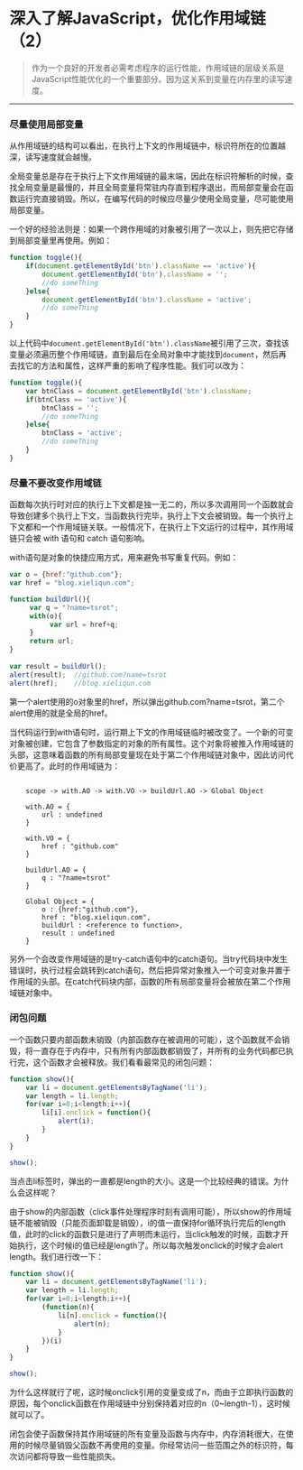 # 深入了解JavaScript，优化作用域链（2）



> 作为一个良好的开发者必需考虑程序的运行性能，作用域链的层级关系是JavaScript性能优化的一个重要部分。因为这关系到变量在内存里的读写速度。


----------

### 尽量使用局部变量

从作用域链的结构可以看出，在执行上下文的作用域链中，标识符所在的位置越深，读写速度就会越慢。

全局变量总是存在于执行上下文作用域链的最末端，因此在标识符解析的时候，查找全局变量是最慢的，并且全局变量将常驻内存直到程序退出，而局部变量会在函数运行完直接销毁。所以，在编写代码的时候应尽量少使用全局变量，尽可能使用局部变量。

一个好的经验法则是：如果一个跨作用域的对象被引用了一次以上，则先把它存储到局部变量里再使用。例如：
```javascript
function toggle(){
	if(document.getElementById('btn').className == 'active'){
		document.getElementById('btn').className = '';
		//do someThing
	}else{
		document.getElementById('btn').className = 'active';
		//do someThing
	}
}
```
以上代码中`document.getElementById('btn').className`被引用了三次，查找该变量必须遍历整个作用域链，直到最后在全局对象中才能找到`document`，然后再去找它的方法和属性，这样严重的影响了程序性能。我们可以改为：
```javascript
function toggle(){
	var btnClass = document.getElementById('btn').className;
	if(btnClass == 'active'){
		btnClass = '';
		//do someThing
	}else{
		btnClass = 'active';
		//do someThing
	}
}
```

### 尽量不要改变作用域链

函数每次执行时对应的执行上下文都是独一无二的，所以多次调用同一个函数就会导致创建多个执行上下文，当函数执行完毕，执行上下文会被销毁。每一个执行上下文都和一个作用域链关联。一般情况下，在执行上下文运行的过程中，其作用域链只会被 with 语句和 catch 语句影响。

with语句是对象的快捷应用方式，用来避免书写重复代码。例如：
```javascript
var o = {href:"github.com"};  
var href = "blog.xieliqun.com";  

function buildUrl(){  
     var q = "?name=tsrot";       
     with(o){ 
          var url = href+q;  
     }      
     return url;  
}
  
var result = buildUrl();  
alert(result);  //github.com?name=tsrot
alert(href);    //blog.xieliqun.com
```
第一个alert使用的o对象里的href，所以弹出github.com?name=tsrot，第二个alert使用的就是全局的href。

当代码运行到with语句时，运行期上下文的作用域链临时被改变了。一个新的可变对象被创建，它包含了参数指定的对象的所有属性。这个对象将被推入作用域链的头部，这意味着函数的所有局部变量现在处于第二个作用域链对象中，因此访问代价更高了。此时的作用域链为：
```flow

	scope -> with.AO -> with.VO -> buildUrl.AO -> Global Object

	with.AO = {
		url : undefined
	}

	with.VO = {
		href : "github.com"
	}

	buildUrl.AO = {
		q : "?name=tsrot"
	}
	
	Global Object = {
		o : {href:"github.com"},
		href : "blog.xieliqun.com",
		buildUrl : <reference to function>,
		result : undefined
	}
```
另外一个会改变作用域链的是try-catch语句中的catch语句。当try代码块中发生错误时，执行过程会跳转到catch语句，然后把异常对象推入一个可变对象并置于作用域的头部。在catch代码块内部，函数的所有局部变量将会被放在第二个作用域链对象中。


### 闭包问题

一个函数只要内部函数未销毁（内部函数存在被调用的可能），这个函数就不会销毁，将一直存在于内存中，只有所有内部函数都销毁了，并所有的业务代码都已执行完，这个函数才会被释放。我们看看最常见的闭包问题：
```javascript
function show(){
	var li = document.getElementsByTagName('li');
	var length = li.length;
	for(var i=0;i<length;i++){
		li[i].onclick = function(){
			alert(i);
		}
	}
}

show();
```
当点击li标签时，弹出的一直都是length的大小。这是一个比较经典的错误。为什么会这样呢？

由于show的内部函数（click事件处理程序时刻有调用可能），所以show的作用域链不能被销毁（只能页面卸载是销毁），i的值一直保持for循环执行完后的length值，此时的click的函数只是进行了声明而未运行，当click触发的时候，函数才开始执行，这个时候i的值已经是length了。所以每次触发onclick的时候才会alert length。我们进行改一下：
```javascript
function show(){
	var li = document.getElementsByTagName('li');
	var length = li.length;
	for(var i=0;i<length;i++){
		(function(n){
			li[n].onclick = function(){
				alert(n);
			}
		})(i)
	}
}

show();
```
为什么这样就行了呢，这时候onclick引用的变量变成了n，而由于立即执行函数的原因，每个onclick函数在作用域链中分别保持着对应的n（0~length-1），这时候就可以了。

闭包会使子函数保持其作用域链的所有变量及函数与内存中，内存消耗很大，在使用的时候尽量销毁父函数不再使用的变量。你经常访问一些范围之外的标识符，每次访问都将导致一些性能损失。